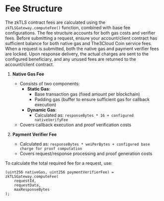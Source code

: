 # Fee Structure

The zkTLS contract fees are calculated using the `zkTLSGateway.computeFee()` function, combined with base fee configurations. The fee structure accounts for both gas costs and verifier fees. Before submitting a request, ensure your account/client contract has sufficient balance for both native gas and The3Cloud Coin service fees. When a request is submitted, both the native gas and payment verifier fees are locked. Upon response delivery, the actual charges are sent to the configured beneficiary, and any unused fees are returned to the account/client contract.

1. **Native Gas Fee**
   - Consists of two components:
     * **Static Gas**: 
       - Base transaction gas (fixed amount per blockchain)
       - Padding gas (buffer to ensure sufficient gas for callback execution)
     * **Dynamic Gas**: 
       - Calculated as: `responseBytes * 16 + configured nativeVerifyFee`
   - Covers callback execution and proof verification costs

2. **Payment Verifier Fee**
   - Calculated as: `responseBytes * weiPerBytes + configured base charge for proof computation`
   - Covers request/response processing and proof generation costs

To calculate the total required fee for a request, use:

```solidity
(uint256 nativeGas, uint256 paymentVerifierFee) = zkTLSGateway.computeFee(
    requestId,
    requestData,
    maxResponseBytes
);
```
